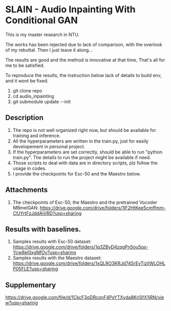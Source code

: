 # SLAIN - Audio Inpainting With Conditional GAN

This is my master research in NTU.

The works has been rejected due to lack of comparison,
with the overlook of my rebuttal.
Then I just leave it along...

The results are good and the method is innovative at that time,
That's all for me to be satisfied.

To reproduce the results, the instruction below lack of details to build env,
and it wont be fixed.

1. git clone repo
2. cd audio_inpainting
3. git submodule update --init

## Description

1. The repo is not well organized right now, but should be available for training and inference.
2. All the hyperparameters are written in the train.py, just for easily developement in personal project.
3. If the hyperparameters are set correctly, should be able to run "python train.py". The details to run the project might be available if need.
4. Those scripts to deal with data are in directory scripts, plz follow the usage in codes.
5. I provide the checkpoints for Esc-50 and the Maestro below.

## Attachments
1. The checkpoints of Esc-50, the Maestro and the pretrained Vocoder MBmelGAN: https://drive.google.com/drive/folders/1IF2HtKee5cmffmm-CfJYrtFzJddAiVRD?usp=sharing

## Results with baselines.
1. Samples results with Esc-50 dataset: https://drive.google.com/drive/folders/1q3ZByD4zqgPn5ou5qs-Ycw8eI0xgNfOv?usp=sharing
2. Samples results with the Maestro dataset: https://drive.google.com/drive/folders/1xQLRO3KRJd74SrEvTjziIWLOHLP05FLE?usp=sharing

## Supplementary
https://drive.google.com/file/d/1CkcF3oDRconF4PsYTXyda8KriSfX1jRN/view?usp=sharing
